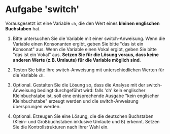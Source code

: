 # Aufgabe 'switch'

Vorausgesetzt ist eine Variable `ch`, die den Wert eines __kleinen englischen Buchstaben__ hat.
 
1. Bitte untersuchen Sie die Variable mit einer switch-Anweisung. Wenn die Variable einen Konsonanten ergibt, geben Sie bitte "das ist ein Konsonat" aus. Wenn die Variable einen Vokal ergibt, geben Sie bitte "das ist ein Vokal" aus. __Setzen Sie für die Lösung voraus, dass keine anderen Werte (z.B. Umlaute) für die Variable möglich sind__.

1. Testen Sie bitte Ihre switch-Anweisung mit unterschiedlichen Werten für die Variable `ch`.

1. Optional. Gestalten Sie die Lösung so, dass die Analyse mit der switch-Anweisung bedingt durchgeführt wird: falls 'ch' kein englischer Kleinbuchstabe ist, soll eine entsprechende Ausgabe "kein englischer Kleinbuchstabe" erzeugt werden und die switch-Anweisung übersprungen werden.

1. Optional. Erzeugen Sie eine Lösung, die die deutschen Buchstaben (Klein- und Großbuchstaben inklusive Umlaute und ß) erkennt. Setzen Sie die Kontrollstrukturen nach Ihrer Wahl ein.
